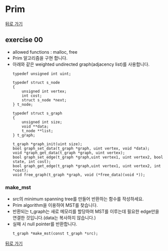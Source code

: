 # Prim

[뒤로 가기](..)

## exercise 00
- allowed functions : malloc, free
- Prim 알고리즘을 구현 합니다.
- 아래와 같은 weighted undirected graph(adjacency list)를 사용합니다.
	```
	typedef unsigned int uint;

	typedef struct s_node
	{
		unsigned int vertex;
		int cost;
		struct s_node *next;
	} t_node;

	typedef struct s_graph
	{
		unsigned int size;
		void **data;
		t_node **list;
	} t_graph;

	t_graph *graph_init(uint size);
	bool graph_set_data(t_graph *graph, uint vertex, void *data);
	void *graph_get_data(t_graph *graph, uint vertex);
	bool graph_set_edge(t_graph *graph,uint vertex1, uint vertex2, bool state, int cost);
	bool graph_get_edge(t_graph *graph,uint vertex1, uint vertex2, int *cost);
	void free_graph(t_graph *graph, void (*free_data)(void *));
	```

### make_mst
- src의 minimum spanning tree를 만들어 반환하는 함수를 작성하세요.
- Prim algorithm을 이용하여 MST를 찾습니다.
- 반환되는 t_graph는 새로 메모리를 할당하여 MST를 이루는데 필요한 edge만을 연결한 것입니다.(data는 복사하지 않습니다.)
- 실패 시 null pointer를 반환합니다.
	```
	t_graph *make_mst(const t_graph *src);
	```


[뒤로 가기](..)
